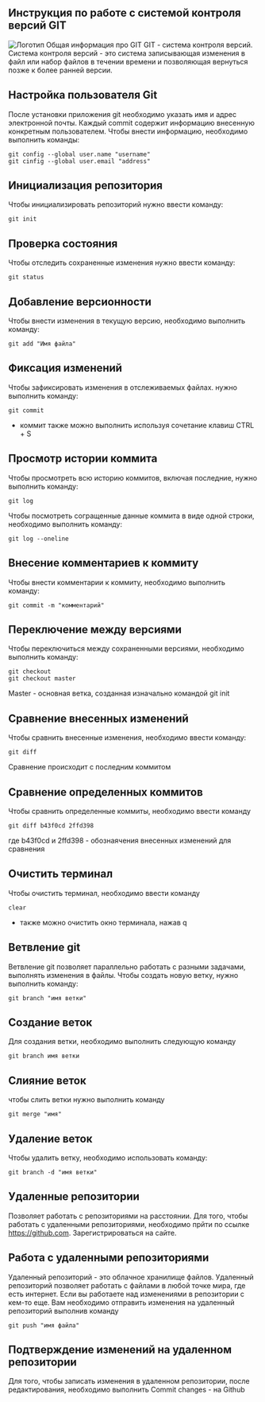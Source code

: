 ## Инструкция по работе с системой контроля версий GIT
![Логотип](img3.jpg)
Общая информация про GIT
GIT - система контроля версий. Система контроля версий - это система записывающая изменения в файл
или набор файлов в течении времени и позволяющая вернуться позже к более ранней версии.
## Настройка пользователя Git
После установки приложения git необходимо указать имя и адрес электронной почты. Каждый commit содержит информацию внесенную конкретным пользователем. Чтобы внести информацию, необходимо выполнить команды:

    git config --global user.name "username"
    git cinfig --global user.email "address"

## Инициализация репозитория
Чтобы инициализировать репозиторий нужно ввести команду:

    git init

## Проверка состояния 
Чтобы отследить сохраненные изменения нужно ввести команду:

    git status

## Добавление версионности
Чтобы внести изменения в  текущую версию, необходимо выполнить команду:

    git add "Имя файла"

## Фиксация изменений
Чтобы зафиксировать изменения в отслеживаемых файлах. нужно выполнить команду:

    git commit 

* коммит также можно выполнить используя сочетание клавиш CTRL + S

## Просмотр истории коммита
Чтобы просмотреть всю историю коммитов, включая последние, нужно выполнить команду:

    git log 

Чтобы посмотреть согращенные данные коммита в виде одной строки, необходимо выполнить команду:

    git log --oneline


## Внесение комментариев к коммиту
Чтобы внести комментарии к коммиту, необходимо выполнить команду:

    git commit -m "комментарий"

## Переключение между версиями 
Чтобы переключиться между сохраненными версиями, необходимо выполнить команду:

    git checkout
    git checkout master 

Master - основная ветка, созданная изначально командой git init

## Сравнение внесенных изменений
Чтобы сравнить внесенные изменения, необходимо ввести команду:

    git diff

Сравнение происходит с последним коммитом

## Сравнение определенных коммитов
Чтобы сравнить определенные коммиты, необходимо ввести команду

    git diff b43f0cd 2ffd398

где b43f0cd и 2ffd398 - обознаячения внесенных изменений для сравнения

## Очистить терминал
Чтобы очистить терминал, необходимо ввести команду

    clear

* также можно очистить окно терминала, нажав q
## Ветвление git 
Ветвление git позволяет параллельно работать с разными задачами, выполнять изменения в файлы. Чтобы создать новую ветку, нужно выполнить команду:

    git branch "имя ветки"

## Создание веток
Для создания ветки, необходимо выполнить следующую команду

    git branch имя ветки 

## Слияние веток
чтобы слить ветки нужно выполнить команду

    git merge "имя"   

## Удаление веток
Чтобы удалить ветку, необходимо использовать команду:

    git branch -d "имя ветки"

## Удаленные репозитории
Позволяет работать с репозиториями на расстоянии. Для того, чтобы работать с удаленными репозиториями,  необходимо прйти по ссылке https://github.com. Зарегистрироваться на сайте.

## Работа с удаленными репозиториями
Удаленный репозиторий - это облачное хранилище файлов. Удаленный репозиторий позволяет работать с файлами в любой точке мира, где есть интернет. Если вы работаете над изменениями в репозитории с кем-то еще. Вам необходимо отправить изменения на удаленный репозиторий выполнив команду
    
    git push "имя файла"
    
## Подтверждение изменений на удаленном репозитории
Для того, чтобы записать изменения в удаленном репозитории, после редактирования, необходимо выполнить Commit changes - на Github

